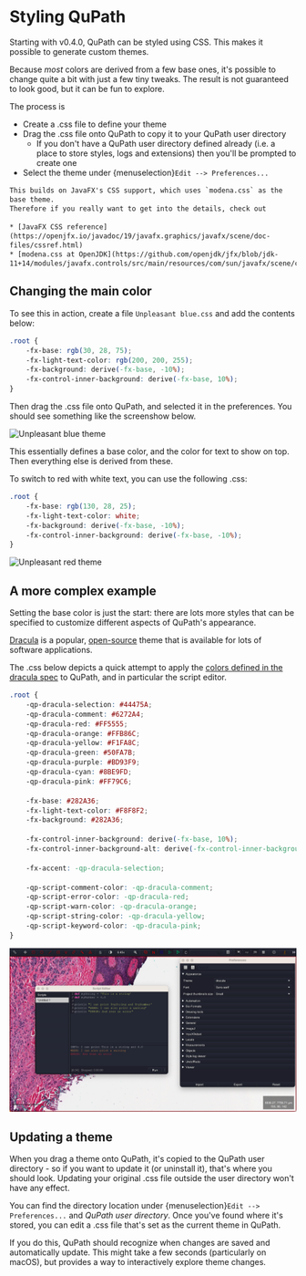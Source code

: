 # Styling QuPath

Starting with v0.4.0, QuPath can be styled using CSS.
This makes it possible to generate custom themes.

Because *most* colors are derived from a few base ones, it's possible to change quite a bit with just a few tiny tweaks.
The result is not guaranteed to look good, but it can be fun to explore.

The process is

* Create a .css file to define your theme
* Drag the .css file onto QuPath to copy it to your QuPath user directory
  * If you don't have a QuPath user directory defined already (i.e. a place to store styles, logs and extensions) then you'll be prompted to create one
* Select the theme under {menuselection}`Edit --> Preferences...`

```{tip}
This builds on JavaFX's CSS support, which uses `modena.css` as the base theme.
Therefore if you really want to get into the details, check out

* [JavaFX CSS reference](https://openjfx.io/javadoc/19/javafx.graphics/javafx/scene/doc-files/cssref.html)
* [modena.css at OpenJDK](https://github.com/openjdk/jfx/blob/jdk-11+14/modules/javafx.controls/src/main/resources/com/sun/javafx/scene/control/skin/modena/modena.css)
```

## Changing the main color

To see this in action, create a file `Unpleasant blue.css` and add the contents below:

```css
.root {
    -fx-base: rgb(30, 28, 75);
    -fx-light-text-color: rgb(200, 200, 255);
    -fx-background: derive(-fx-base, -10%);
    -fx-control-inner-background: derive(-fx-base, 10%);
}
```

Then drag the .css file onto QuPath, and selected it in the preferences.
You should see something like the screenshow below.

![Unpleasant blue theme](https://user-images.githubusercontent.com/4690904/192768467-440d75fc-2611-415d-b1ba-7009d7399c13.png)

This essentially defines a base color, and the color for text to show on top.
Then everything else is derived from these.

To switch to red with white text, you can use the following .css:

```css
.root {
    -fx-base: rgb(130, 28, 25);
    -fx-light-text-color: white;
    -fx-background: derive(-fx-base, -10%);
    -fx-control-inner-background: derive(-fx-base, -10%);
}
```

![Unpleasant red theme](https://user-images.githubusercontent.com/4690904/192768409-c2d38a7b-c1b0-49bd-9324-38b971833707.png)



## A more complex example

Setting the base color is just the start: there are lots more styles that can be specified to customize different aspects of QuPath's appearance.

[Dracula](https://draculatheme.com) is a popular, [open-source](https://github.com/dracula/dracula-theme) theme that is available for lots of software applications.

The .css below depicts a quick attempt to apply the [colors defined in the dracula spec](https://spec.draculatheme.com) to QuPath, and in particular the script editor.

```css
.root {
    -qp-dracula-selection: #44475A;
    -qp-dracula-comment: #6272A4;
    -qp-dracula-red: #FF5555;
    -qp-dracula-orange: #FFB86C;
    -qp-dracula-yellow: #F1FA8C;
    -qp-dracula-green: #50FA7B;
    -qp-dracula-purple: #BD93F9;
    -qp-dracula-cyan: #8BE9FD;
    -qp-dracula-pink: #FF79C6;

    -fx-base: #282A36;
    -fx-light-text-color: #F8F8F2;
    -fx-background: #282A36;

    -fx-control-inner-background: derive(-fx-base, 10%);
    -fx-control-inner-background-alt: derive(-fx-control-inner-background,1%);

    -fx-accent: -qp-dracula-selection;

    -qp-script-comment-color: -qp-dracula-comment;
    -qp-script-error-color: -qp-dracula-red;
    -qp-script-warn-color: -qp-dracula-orange;
    -qp-script-string-color: -qp-dracula-yellow;
    -qp-script-keyword-color: -qp-dracula-pink;
}
```

![QuPath Dracula](images/qupath-theme-dracula.jpg)



## Updating a theme

When you drag a theme onto QuPath, it's copied to the QuPath user directory - so if you want to update it (or uninstall it), that's where you should look.
Updating your original .css file outside the user directory won't have any effect.

You can find the directory location under {menuselection}`Edit --> Preferences...` and *QuPath user directory*.
Once you've found where it's stored, you can edit a .css file that's set as the current theme in QuPath.

If you do this, QuPath should recognize when changes are saved and automatically update.
This might take a few seconds (particularly on macOS), but provides a way to interactively explore theme changes.